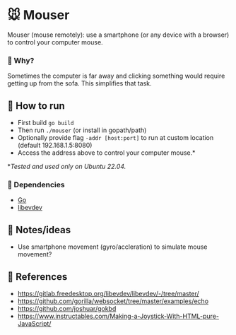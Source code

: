 # 🐭 Mouser

Mouser (mouse remotely): use a smartphone (or any device with a browser) to control your computer mouse.

### 🙈 Why?

Sometimes the computer is far away and clicking something would require getting up from the sofa. This simplifies that task.

## 🚴 How to run

- First build `go build`
- Then run `./mouser` (or install in gopath/path)
- Optionally provide flag `-addr [host:port]` to run at custom location (default 192.168.1.5:8080)
- Access the address above to control your computer mouse.\*

\*_Tested and used only on Ubuntu 22.04._

### 📎 Dependencies

- [Go](https://go.dev/)
- [libevdev](https://gitlab.freedesktop.org/libevdev/libevdev/-/tree/master/libevdev)

## 🤸 Notes/ideas

- Use smartphone movement (gyro/accleration) to simulate mouse movement?

## 📑 References

- https://gitlab.freedesktop.org/libevdev/libevdev/-/tree/master/
- https://github.com/gorilla/websocket/tree/master/examples/echo
- https://github.com/joshuar/gokbd
- https://www.instructables.com/Making-a-Joystick-With-HTML-pure-JavaScript/
